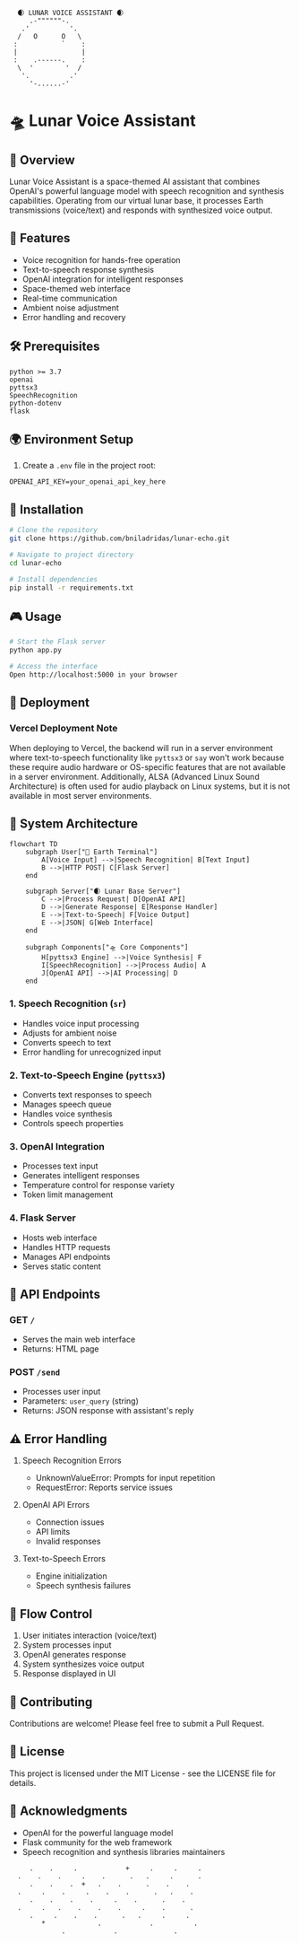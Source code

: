 ```ascii
  🌒 LUNAR VOICE ASSISTANT 🌒
     .-""""""-.
   .'          '.
  /   O      O   \
 :           `    :
 |                |
 :    .------.    :
  \  '        '  /
   '.          .'
     '-......-'
```

# 🛸 Lunar Voice Assistant

## 👾 Overview
Lunar Voice Assistant is a space-themed AI assistant that combines OpenAI's powerful language model with speech recognition and synthesis capabilities. Operating from our virtual lunar base, it processes Earth transmissions (voice/text) and responds with synthesized voice output.

## 🚀 Features
- Voice recognition for hands-free operation
- Text-to-speech response synthesis
- OpenAI integration for intelligent responses
- Space-themed web interface
- Real-time communication
- Ambient noise adjustment
- Error handling and recovery

## 🛠️ Prerequisites
```
python >= 3.7
openai
pyttsx3
SpeechRecognition
python-dotenv
flask
```

## 🌍 Environment Setup
1. Create a `.env` file in the project root:
```env
OPENAI_API_KEY=your_openai_api_key_here
```

## 🌌 Installation
```bash
# Clone the repository
git clone https://github.com/bniladridas/lunar-echo.git

# Navigate to project directory
cd lunar-echo

# Install dependencies
pip install -r requirements.txt
```

## 🎮 Usage
```bash
# Start the Flask server
python app.py

# Access the interface
Open http://localhost:5000 in your browser
```

## 🚀 Deployment

### Vercel Deployment Note
When deploying to Vercel, the backend will run in a server environment where text-to-speech functionality like `pyttsx3` or `say` won't work because these require audio hardware or OS-specific features that are not available in a server environment. Additionally, ALSA (Advanced Linux Sound Architecture) is often used for audio playback on Linux systems, but it is not available in most server environments.

## 🧬 System Architecture

```mermaid
flowchart TD
    subgraph User["👤 Earth Terminal"]
        A[Voice Input] -->|Speech Recognition| B[Text Input]
        B -->|HTTP POST| C[Flask Server]
    end

    subgraph Server["🌒 Lunar Base Server"]
        C -->|Process Request| D[OpenAI API]
        D -->|Generate Response| E[Response Handler]
        E -->|Text-to-Speech| F[Voice Output]
        E -->|JSON| G[Web Interface]
    end

    subgraph Components["🛸 Core Components"]
        H[pyttsx3 Engine] -->|Voice Synthesis| F
        I[SpeechRecognition] -->|Process Audio| A
        J[OpenAI API] -->|AI Processing| D
    end
```

### 1. Speech Recognition (`sr`)
- Handles voice input processing
- Adjusts for ambient noise
- Converts speech to text
- Error handling for unrecognized input

### 2. Text-to-Speech Engine (`pyttsx3`)
- Converts text responses to speech
- Manages speech queue
- Handles voice synthesis
- Controls speech properties

### 3. OpenAI Integration
- Processes text input
- Generates intelligent responses
- Temperature control for response variety
- Token limit management

### 4. Flask Server
- Hosts web interface
- Handles HTTP requests
- Manages API endpoints
- Serves static content

## 🎯 API Endpoints

### GET `/`
- Serves the main web interface
- Returns: HTML page

### POST `/send`
- Processes user input
- Parameters: `user_query` (string)
- Returns: JSON response with assistant's reply

## ⚠️ Error Handling
1. Speech Recognition Errors
   - UnknownValueError: Prompts for input repetition
   - RequestError: Reports service issues

2. OpenAI API Errors
   - Connection issues
   - API limits
   - Invalid responses

3. Text-to-Speech Errors
   - Engine initialization
   - Speech synthesis failures

## 🔄 Flow Control
1. User initiates interaction (voice/text)
2. System processes input
3. OpenAI generates response
4. System synthesizes voice output
5. Response displayed in UI

## 🤝 Contributing
Contributions are welcome! Please feel free to submit a Pull Request.

## 📝 License
This project is licensed under the MIT License - see the LICENSE file for details.

## 🌟 Acknowledgments
- OpenAI for the powerful language model
- Flask community for the web framework
- Speech recognition and synthesis libraries maintainers

```ascii
     .    .     .            +     .     .     .
  .    .    .     .    .      .   .     .      .
     .    .    .  +   .    .      .    .    .
  .     .    .     .    .    .      .   .    .
     .    .    .    .     .    .      .    .
  .     .   .    .    .    .     .    .      .
     .     .    .    .      .   .     .     .
        *             .            .          .
             .            .              .
```